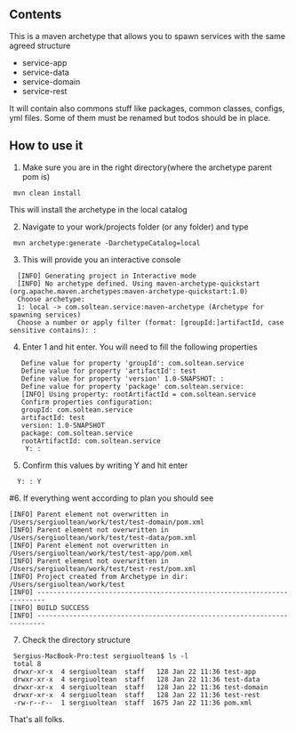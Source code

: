 ## Contents

This is a maven archetype that allows you to spawn services with the same agreed structure
 - service-app
 - service-data
 - service-domain
 - service-rest

It will contain also commons stuff like packages, common classes, configs, yml files. Some of them must be renamed but todos should be in place.

## How to use it

1. Make sure you are in the right directory(where the archetype parent pom is)
```
 mvn clean install
```
 This will install the archetype in the local catalog
 
2. Navigate to your work/projects folder (or any folder) and type
```
 mvn archetype:generate -DarchetypeCatalog=local
```
3. This will provide you an interactive console

```
  [INFO] Generating project in Interactive mode
  [INFO] No archetype defined. Using maven-archetype-quickstart (org.apache.maven.archetypes:maven-archetype-quickstart:1.0)
  Choose archetype:
  1: local -> com.soltean.service:maven-archetype (Archetype for spawning services)
  Choose a number or apply filter (format: [groupId:]artifactId, case sensitive contains): :
```
4. Enter 1 and hit enter. You will need to fill the following properties
 
```
   Define value for property 'groupId': com.soltean.service 
   Define value for property 'artifactId': test
   Define value for property 'version' 1.0-SNAPSHOT: :
   Define value for property 'package' com.soltean.service: 
   [INFO] Using property: rootArtifactId = com.soltean.service
   Confirm properties configuration:
   groupId: com.soltean.service
   artifactId: test
   version: 1.0-SNAPSHOT
   package: com.soltean.service
   rootArtifactId: com.soltean.service
    Y: :
```
5. Confirm this values by writing Y and hit enter
```
  Y: : Y
```
   
#6. If everything went according to plan you should see
 
```
[INFO] Parent element not overwritten in /Users/sergiuoltean/work/test/test-domain/pom.xml
[INFO] Parent element not overwritten in /Users/sergiuoltean/work/test/test-data/pom.xml
[INFO] Parent element not overwritten in /Users/sergiuoltean/work/test/test-app/pom.xml
[INFO] Parent element not overwritten in /Users/sergiuoltean/work/test/test-rest/pom.xml
[INFO] Project created from Archetype in dir: /Users/sergiuoltean/work/test
[INFO] ------------------------------------------------------------------------
[INFO] BUILD SUCCESS
[INFO] ------------------------------------------------------------------------

```
 
7. Check the directory structure
```
 Sergius-MacBook-Pro:test sergiuoltean$ ls -l
 total 8
 drwxr-xr-x  4 sergiuoltean  staff   128 Jan 22 11:36 test-app
 drwxr-xr-x  4 sergiuoltean  staff   128 Jan 22 11:36 test-data
 drwxr-xr-x  4 sergiuoltean  staff   128 Jan 22 11:36 test-domain
 drwxr-xr-x  4 sergiuoltean  staff   128 Jan 22 11:36 test-rest
 -rw-r--r--  1 sergiuoltean  staff  1675 Jan 22 11:36 pom.xml
```
 
 That's all folks.
